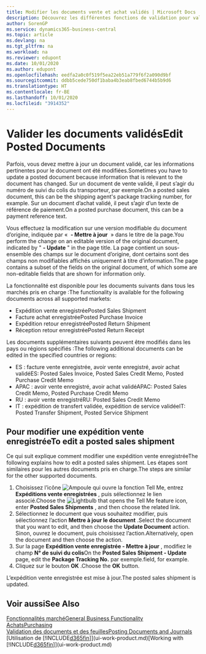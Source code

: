 ```yaml
---
title: Modifier les documents vente et achat validés | Microsoft Docs
description: Découvrez les différentes fonctions de validation pour valider les documents achat et comment mettre à jour les documents validés.
author: SorenGP
ms.service: dynamics365-business-central
ms.topic: article
ms.devlang: na
ms.tgt_pltfrm: na
ms.workload: na
ms.reviewer: edupont
ms.date: 10/01/2020
ms.author: edupont
ms.openlocfilehash: eedfa2a0c0f519f5ea22eb51a779f6f2a090d9bf
ms.sourcegitcommit: ddbb5cede750df1baba4b3eab8fbed6744b5b9d6
ms.translationtype: HT
ms.contentlocale: fr-BE
ms.lasthandoff: 10/01/2020
ms.locfileid: "3914352"
---
```

# <a name="edit-posted-documents"></a><span data-ttu-id="dd6fc-103">Valider les documents validés</span><span class="sxs-lookup"><span data-stu-id="dd6fc-103">Edit Posted Documents</span></span>

<span data-ttu-id="dd6fc-104">Parfois, vous devez mettre à jour un document validé, car les informations pertinentes pour le document ont été modifiées.</span><span class="sxs-lookup"><span data-stu-id="dd6fc-104">Sometimes you have to update a posted document because information that is relevant to the document has changed.</span></span> <span data-ttu-id="dd6fc-105">Sur un document de vente validé, il peut s’agir du numéro de suivi du colis du transporteur, par exemple.</span><span class="sxs-lookup"><span data-stu-id="dd6fc-105">On a posted sales document, this can be the shipping agent's package tracking number, for example.</span></span> <span data-ttu-id="dd6fc-106">Sur un document d’achat validé, il peut s’agir d’un texte de référence de paiement.</span><span class="sxs-lookup"><span data-stu-id="dd6fc-106">On a posted purchase document, this can be a payment reference text.</span></span>

<span data-ttu-id="dd6fc-107">Vous effectuez la modification sur une version modifiable du document d’origine, indiquée par «  **- Mettre à jour**  » dans le titre de la page.</span><span class="sxs-lookup"><span data-stu-id="dd6fc-107">You perform the change on an editable version of the original document, indicated by " **- Update** " in the page title.</span></span> <span data-ttu-id="dd6fc-108">La page contient un sous-ensemble des champs sur le document d’origine, dont certains sont des champs non modifiables affichés uniquement à titre d’information.</span><span class="sxs-lookup"><span data-stu-id="dd6fc-108">The page contains a subset of the fields on the original document, of which some are non-editable fields that are shown for information only.</span></span>

<span data-ttu-id="dd6fc-109">La fonctionnalité est disponible pour les documents suivants dans tous les marchés pris en charge :</span><span class="sxs-lookup"><span data-stu-id="dd6fc-109">The functionality is available for the following documents across all supported markets:</span></span>

- <span data-ttu-id="dd6fc-110">Expédition vente enregistrée</span><span class="sxs-lookup"><span data-stu-id="dd6fc-110">Posted Sales Shipment</span></span>
- <span data-ttu-id="dd6fc-111">Facture achat enregistrée</span><span class="sxs-lookup"><span data-stu-id="dd6fc-111">Posted Purchase Invoice</span></span>
- <span data-ttu-id="dd6fc-112">Expédition retour enregistrée</span><span class="sxs-lookup"><span data-stu-id="dd6fc-112">Posted Return Shipment</span></span>
- <span data-ttu-id="dd6fc-113">Réception retour enregistrée</span><span class="sxs-lookup"><span data-stu-id="dd6fc-113">Posted Return Receipt</span></span>

<span data-ttu-id="dd6fc-114">Les documents supplémentaires suivants peuvent être modifiés dans les pays ou régions spécifiés :</span><span class="sxs-lookup"><span data-stu-id="dd6fc-114">The following additional documents can be edited in the specified countries or regions:</span></span>

- <span data-ttu-id="dd6fc-115">ES : facture vente enregistrée, avoir vente enregistré, avoir achat validé</span><span class="sxs-lookup"><span data-stu-id="dd6fc-115">ES: Posted Sales Invoice, Posted Sales Credit Memo, Posted Purchase Credit Memo</span></span>
- <span data-ttu-id="dd6fc-116">APAC : avoir vente enregistré, avoir achat validé</span><span class="sxs-lookup"><span data-stu-id="dd6fc-116">APAC: Posted Sales Credit Memo, Posted Purchase Credit Memo</span></span>
- <span data-ttu-id="dd6fc-117">RU : avoir vente enregistré</span><span class="sxs-lookup"><span data-stu-id="dd6fc-117">RU: Posted Sales Credit Memo</span></span>
- <span data-ttu-id="dd6fc-118">IT : expédition de transfert validée, expédition de service validée</span><span class="sxs-lookup"><span data-stu-id="dd6fc-118">IT: Posted Transfer Shipment, Posted Service Shipment</span></span>

## <a name="to-edit-a-posted-sales-shipment"></a><span data-ttu-id="dd6fc-119">Pour modifier une expédition vente enregistrée</span><span class="sxs-lookup"><span data-stu-id="dd6fc-119">To edit a posted sales shipment</span></span>

<span data-ttu-id="dd6fc-120">Ce qui suit explique comment modifier une expédition vente enregistrée</span><span class="sxs-lookup"><span data-stu-id="dd6fc-120">The following explains how to edit a posted sales shipment.</span></span> <span data-ttu-id="dd6fc-121">Les étapes sont similaires pour les autres documents pris en charge.</span><span class="sxs-lookup"><span data-stu-id="dd6fc-121">The steps are similar for the other supported documents.</span></span>

1. <span data-ttu-id="dd6fc-122">Choisissez l’icône ![Ampoule qui ouvre la fonction Tell Me](media/ui-search/search_small.png "Dites-moi ce que vous voulez faire"), entrez **Expéditions vente enregistrées** , puis sélectionnez le lien associé.</span><span class="sxs-lookup"><span data-stu-id="dd6fc-122">Choose the ![Lightbulb that opens the Tell Me feature](media/ui-search/search_small.png "Tell me what you want to do") icon, enter **Posted Sales Shipments** , and then choose the related link.</span></span>
2. <span data-ttu-id="dd6fc-123">Sélectionnez le document que vous souhaitez modifier, puis sélectionnez l’action **Mettre à jour le document** .</span><span class="sxs-lookup"><span data-stu-id="dd6fc-123">Select the document that you want to edit, and then choose the **Update Document** action.</span></span> <span data-ttu-id="dd6fc-124">Sinon, ouvrez le document, puis choisissez l’action.</span><span class="sxs-lookup"><span data-stu-id="dd6fc-124">Alternatively, open the document and then choose the action.</span></span>
3. <span data-ttu-id="dd6fc-125">Sur la page **Expédition vente enregistrée - Mettre à jour** , modifiez le champ **N° de suivi du colis**</span><span class="sxs-lookup"><span data-stu-id="dd6fc-125">On the **Posted Sales Shipment - Update** page, edit the **Package Tracking No.**</span></span> <span data-ttu-id="dd6fc-126">par exemple.</span><span class="sxs-lookup"><span data-stu-id="dd6fc-126">field, for example.</span></span>
4. <span data-ttu-id="dd6fc-127">Cliquez sur le bouton **OK** .</span><span class="sxs-lookup"><span data-stu-id="dd6fc-127">Choose the **OK** button.</span></span>

<span data-ttu-id="dd6fc-128">L’expédition vente enregistrée est mise à jour.</span><span class="sxs-lookup"><span data-stu-id="dd6fc-128">The posted sales shipment is updated.</span></span>

## <a name="see-also"></a><span data-ttu-id="dd6fc-129">Voir aussi</span><span class="sxs-lookup"><span data-stu-id="dd6fc-129">See Also</span></span>

[<span data-ttu-id="dd6fc-130">Fonctionnalités marché</span><span class="sxs-lookup"><span data-stu-id="dd6fc-130">General Business Functionality</span></span>](ui-across-business-areas.md)  
[<span data-ttu-id="dd6fc-131">Achats</span><span class="sxs-lookup"><span data-stu-id="dd6fc-131">Purchasing</span></span>](purchasing-manage-purchasing.md)  
[<span data-ttu-id="dd6fc-132">Validation des documents et des feuilles</span><span class="sxs-lookup"><span data-stu-id="dd6fc-132">Posting Documents and Journals</span></span>](ui-post-documents-journals.md)  
<span data-ttu-id="dd6fc-133">[Utilisation de [!INCLUDE[d365fin](includes/d365fin_md.md)]](ui-work-product.md)</span><span class="sxs-lookup"><span data-stu-id="dd6fc-133">[Working with [!INCLUDE[d365fin](includes/d365fin_md.md)]](ui-work-product.md)</span></span>  
